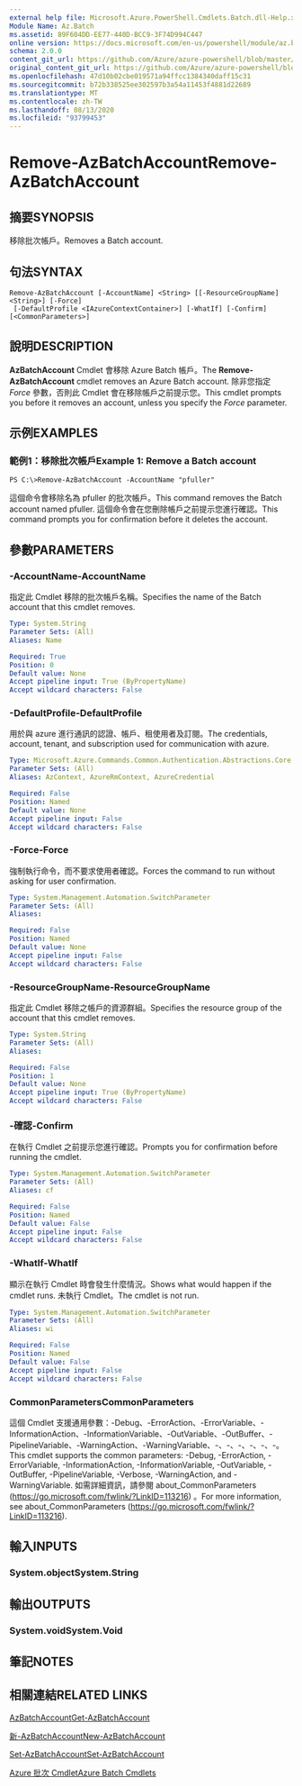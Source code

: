 ```yaml
---
external help file: Microsoft.Azure.PowerShell.Cmdlets.Batch.dll-Help.xml
Module Name: Az.Batch
ms.assetid: 89F604DD-EE77-440D-BCC9-3F74D994C447
online version: https://docs.microsoft.com/en-us/powershell/module/az.batch/remove-azbatchaccount
schema: 2.0.0
content_git_url: https://github.com/Azure/azure-powershell/blob/master/src/Batch/Batch/help/Remove-AzBatchAccount.md
original_content_git_url: https://github.com/Azure/azure-powershell/blob/master/src/Batch/Batch/help/Remove-AzBatchAccount.md
ms.openlocfilehash: 47d10b02cbe019571a94ffcc1384340daff15c31
ms.sourcegitcommit: b72b338525ee302597b3a54a11453f4881d22689
ms.translationtype: MT
ms.contentlocale: zh-TW
ms.lasthandoff: 08/13/2020
ms.locfileid: "93799453"
---
```

# <span data-ttu-id="8a2dd-101">Remove-AzBatchAccount</span><span class="sxs-lookup"><span data-stu-id="8a2dd-101">Remove-AzBatchAccount</span></span>

## <span data-ttu-id="8a2dd-102">摘要</span><span class="sxs-lookup"><span data-stu-id="8a2dd-102">SYNOPSIS</span></span>
<span data-ttu-id="8a2dd-103">移除批次帳戶。</span><span class="sxs-lookup"><span data-stu-id="8a2dd-103">Removes a Batch account.</span></span>

## <span data-ttu-id="8a2dd-104">句法</span><span class="sxs-lookup"><span data-stu-id="8a2dd-104">SYNTAX</span></span>

```
Remove-AzBatchAccount [-AccountName] <String> [[-ResourceGroupName] <String>] [-Force]
 [-DefaultProfile <IAzureContextContainer>] [-WhatIf] [-Confirm] [<CommonParameters>]
```

## <span data-ttu-id="8a2dd-105">說明</span><span class="sxs-lookup"><span data-stu-id="8a2dd-105">DESCRIPTION</span></span>
<span data-ttu-id="8a2dd-106">**AzBatchAccount** Cmdlet 會移除 Azure Batch 帳戶。</span><span class="sxs-lookup"><span data-stu-id="8a2dd-106">The **Remove-AzBatchAccount** cmdlet removes an Azure Batch account.</span></span>
<span data-ttu-id="8a2dd-107">除非您指定 *Force* 參數，否則此 Cmdlet 會在移除帳戶之前提示您。</span><span class="sxs-lookup"><span data-stu-id="8a2dd-107">This cmdlet prompts you before it removes an account, unless you specify the *Force* parameter.</span></span>

## <span data-ttu-id="8a2dd-108">示例</span><span class="sxs-lookup"><span data-stu-id="8a2dd-108">EXAMPLES</span></span>

### <span data-ttu-id="8a2dd-109">範例1：移除批次帳戶</span><span class="sxs-lookup"><span data-stu-id="8a2dd-109">Example 1: Remove a Batch account</span></span>
```
PS C:\>Remove-AzBatchAccount -AccountName "pfuller"
```

<span data-ttu-id="8a2dd-110">這個命令會移除名為 pfuller 的批次帳戶。</span><span class="sxs-lookup"><span data-stu-id="8a2dd-110">This command removes the Batch account named pfuller.</span></span>
<span data-ttu-id="8a2dd-111">這個命令會在您刪除帳戶之前提示您進行確認。</span><span class="sxs-lookup"><span data-stu-id="8a2dd-111">This command prompts you for confirmation before it deletes the account.</span></span>

## <span data-ttu-id="8a2dd-112">參數</span><span class="sxs-lookup"><span data-stu-id="8a2dd-112">PARAMETERS</span></span>

### <span data-ttu-id="8a2dd-113">-AccountName</span><span class="sxs-lookup"><span data-stu-id="8a2dd-113">-AccountName</span></span>
<span data-ttu-id="8a2dd-114">指定此 Cmdlet 移除的批次帳戶名稱。</span><span class="sxs-lookup"><span data-stu-id="8a2dd-114">Specifies the name of the Batch account that this cmdlet removes.</span></span>

```yaml
Type: System.String
Parameter Sets: (All)
Aliases: Name

Required: True
Position: 0
Default value: None
Accept pipeline input: True (ByPropertyName)
Accept wildcard characters: False
```

### <span data-ttu-id="8a2dd-115">-DefaultProfile</span><span class="sxs-lookup"><span data-stu-id="8a2dd-115">-DefaultProfile</span></span>
<span data-ttu-id="8a2dd-116">用於與 azure 進行通訊的認證、帳戶、租使用者及訂閱。</span><span class="sxs-lookup"><span data-stu-id="8a2dd-116">The credentials, account, tenant, and subscription used for communication with azure.</span></span>

```yaml
Type: Microsoft.Azure.Commands.Common.Authentication.Abstractions.Core.IAzureContextContainer
Parameter Sets: (All)
Aliases: AzContext, AzureRmContext, AzureCredential

Required: False
Position: Named
Default value: None
Accept pipeline input: False
Accept wildcard characters: False
```

### <span data-ttu-id="8a2dd-117">-Force</span><span class="sxs-lookup"><span data-stu-id="8a2dd-117">-Force</span></span>
<span data-ttu-id="8a2dd-118">強制執行命令，而不要求使用者確認。</span><span class="sxs-lookup"><span data-stu-id="8a2dd-118">Forces the command to run without asking for user confirmation.</span></span>

```yaml
Type: System.Management.Automation.SwitchParameter
Parameter Sets: (All)
Aliases:

Required: False
Position: Named
Default value: None
Accept pipeline input: False
Accept wildcard characters: False
```

### <span data-ttu-id="8a2dd-119">-ResourceGroupName</span><span class="sxs-lookup"><span data-stu-id="8a2dd-119">-ResourceGroupName</span></span>
<span data-ttu-id="8a2dd-120">指定此 Cmdlet 移除之帳戶的資源群組。</span><span class="sxs-lookup"><span data-stu-id="8a2dd-120">Specifies the resource group of the account that this cmdlet removes.</span></span>

```yaml
Type: System.String
Parameter Sets: (All)
Aliases:

Required: False
Position: 1
Default value: None
Accept pipeline input: True (ByPropertyName)
Accept wildcard characters: False
```

### <span data-ttu-id="8a2dd-121">-確認</span><span class="sxs-lookup"><span data-stu-id="8a2dd-121">-Confirm</span></span>
<span data-ttu-id="8a2dd-122">在執行 Cmdlet 之前提示您進行確認。</span><span class="sxs-lookup"><span data-stu-id="8a2dd-122">Prompts you for confirmation before running the cmdlet.</span></span>

```yaml
Type: System.Management.Automation.SwitchParameter
Parameter Sets: (All)
Aliases: cf

Required: False
Position: Named
Default value: False
Accept pipeline input: False
Accept wildcard characters: False
```

### <span data-ttu-id="8a2dd-123">-WhatIf</span><span class="sxs-lookup"><span data-stu-id="8a2dd-123">-WhatIf</span></span>
<span data-ttu-id="8a2dd-124">顯示在執行 Cmdlet 時會發生什麼情況。</span><span class="sxs-lookup"><span data-stu-id="8a2dd-124">Shows what would happen if the cmdlet runs.</span></span>
<span data-ttu-id="8a2dd-125">未執行 Cmdlet。</span><span class="sxs-lookup"><span data-stu-id="8a2dd-125">The cmdlet is not run.</span></span>

```yaml
Type: System.Management.Automation.SwitchParameter
Parameter Sets: (All)
Aliases: wi

Required: False
Position: Named
Default value: False
Accept pipeline input: False
Accept wildcard characters: False
```

### <span data-ttu-id="8a2dd-126">CommonParameters</span><span class="sxs-lookup"><span data-stu-id="8a2dd-126">CommonParameters</span></span>
<span data-ttu-id="8a2dd-127">這個 Cmdlet 支援通用參數：-Debug、-ErrorAction、-ErrorVariable、-InformationAction、-InformationVariable、-OutVariable、-OutBuffer、-PipelineVariable、-WarningAction、-WarningVariable、-、-、-、-、-、-。</span><span class="sxs-lookup"><span data-stu-id="8a2dd-127">This cmdlet supports the common parameters: -Debug, -ErrorAction, -ErrorVariable, -InformationAction, -InformationVariable, -OutVariable, -OutBuffer, -PipelineVariable, -Verbose, -WarningAction, and -WarningVariable.</span></span> <span data-ttu-id="8a2dd-128">如需詳細資訊，請參閱 about_CommonParameters (https://go.microsoft.com/fwlink/?LinkID=113216) 。</span><span class="sxs-lookup"><span data-stu-id="8a2dd-128">For more information, see about_CommonParameters (https://go.microsoft.com/fwlink/?LinkID=113216).</span></span>

## <span data-ttu-id="8a2dd-129">輸入</span><span class="sxs-lookup"><span data-stu-id="8a2dd-129">INPUTS</span></span>

### <span data-ttu-id="8a2dd-130">System.object</span><span class="sxs-lookup"><span data-stu-id="8a2dd-130">System.String</span></span>

## <span data-ttu-id="8a2dd-131">輸出</span><span class="sxs-lookup"><span data-stu-id="8a2dd-131">OUTPUTS</span></span>

### <span data-ttu-id="8a2dd-132">System.void</span><span class="sxs-lookup"><span data-stu-id="8a2dd-132">System.Void</span></span>

## <span data-ttu-id="8a2dd-133">筆記</span><span class="sxs-lookup"><span data-stu-id="8a2dd-133">NOTES</span></span>

## <span data-ttu-id="8a2dd-134">相關連結</span><span class="sxs-lookup"><span data-stu-id="8a2dd-134">RELATED LINKS</span></span>

[<span data-ttu-id="8a2dd-135">AzBatchAccount</span><span class="sxs-lookup"><span data-stu-id="8a2dd-135">Get-AzBatchAccount</span></span>](./Get-AzBatchAccount.md)

[<span data-ttu-id="8a2dd-136">新-AzBatchAccount</span><span class="sxs-lookup"><span data-stu-id="8a2dd-136">New-AzBatchAccount</span></span>](./New-AzBatchAccount.md)

[<span data-ttu-id="8a2dd-137">Set-AzBatchAccount</span><span class="sxs-lookup"><span data-stu-id="8a2dd-137">Set-AzBatchAccount</span></span>](./Set-AzBatchAccount.md)

[<span data-ttu-id="8a2dd-138">Azure 批次 Cmdlet</span><span class="sxs-lookup"><span data-stu-id="8a2dd-138">Azure Batch Cmdlets</span></span>](/powershell/module/az.batch)


